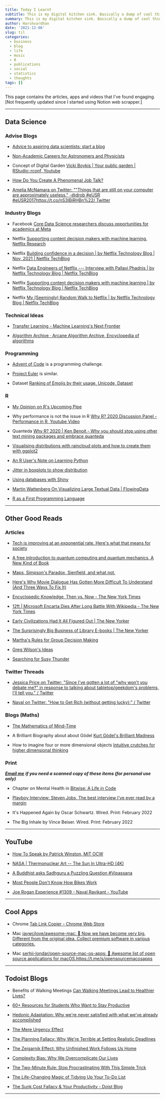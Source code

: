 ```yaml
---
title: Today I Learnt
subtitle: This is my digital kitchen sink. Basically a dump of cool things.
summary: This is my digital kitchen sink. Basically a dump of cool things.
author: Harshvardhan
date: '2021-12-06'
slug: til
categories:
  - business
  - blog
  - life
  - music
  - R
  - publications
  - social
  - statistics
  - thoughts
tags: []
---
```


This page contains the articles, apps and videos that I've found engaging. \[Not frequently updated since I started using Notion web scrapper.\]

------------------------------------------------------------------------

## Data Science

### Advise Blogs

-   [Advice to aspiring data scientists: start a blog](http://varianceexplained.org/r/start-blog/)

-   [Non-Academic Careers for Astronomers and Physicists](https://speakerdeck.com/juliasilge/non-academic-careers-for-astronomers-and-physicists)

-   Concept of Digital Garden [Vicki Boykis \| Your public garden \| RStudio::rconf, Youtube](https://www.youtube.com/watch?v=E5ERSfydB30)

-   [How Do You Create A Phenomenal Job Talk?](https://bettylai.com/blog/post/phenomenal-job-talks)

-   [Amelia McNamara on Twitter: ""Things that are still on your computer are approximately useless." -\@drob #eUSR #eUSR2017](https://twitter.com/AmeliaMN/status/926509282874585089)<https://t.co/nS3IBiRHBn%22>[/ Twitter](https://twitter.com/AmeliaMN/status/926509282874585089)

### Industry Blogs

-   Facebook [Core Data Science researchers discuss opportunities for academics at Meta](https://research.facebook.com/blog/2021/12/core-data-science-researchers-discuss-opportunities-for-academics-at-meta/)

-   Netflix [Supporting content decision makers with machine learning, Netflix Research](https://netflixtechblog.com/supporting-content-decision-makers-with-machine-learning-995b7b76006f)

-   Netflix [Building confidence in a decision \| by Netflix Technology Blog \| Nov, 2021 \| Netflix TechBlog](https://netflixtechblog.com/building-confidence-in-a-decision-8705834e6fd8)

-   Netflix [Data Engineers of Netflix --- Interview with Pallavi Phadnis \| by Netflix Technology Blog \| Netflix TechBlog](https://netflixtechblog.com/data-engineers-of-netflix-interview-with-pallavi-phadnis-a1fcc5f64906)

-   Netflix [Supporting content decision makers with machine learning \| by Netflix Technology Blog \| Netflix TechBlog](https://netflixtechblog.com/supporting-content-decision-makers-with-machine-learning-995b7b76006f)

-   Netflix [My (Seemingly) Random Walk to Netflix \| by Netflix Technology Blog \| Netflix TechBlog](https://netflixtechblog.com/my-seemingly-random-walk-to-netflix-293d952953fa)

### Technical Ideas

-   [Transfer Learning - Machine Learning's Next Frontier](https://ruder.io/transfer-learning/)

-   [Algorithm Archive · Arcane Algorithm Archive, Encyclopedia of algorithms](https://www.algorithm-archive.org/)

### Programming

-   [Advent of Code](https://adventofcode.com/) is a programming challenge.

-   [Project Euler](https://projecteuler.net/) is similar.

-   Dataset [Ranking of Emojis by their usage, Unicode, Dataset](https://docs.google.com/spreadsheets/d/1Zs13WJYdZL1pNZP0dCIXkWau_tZOjK3mmJz0KNq4I30/edit#gid=196891844)

### R

-   [My Opinion on R's Upcoming Pipe](https://www.r-bloggers.com/2020/12/my-opinion-on-rs-upcoming-pipe/)

-   Why performance is not the issue in R [Why R? 2020 Discussion Panel - Performance in R, Youtube Video](https://www.youtube.com/watch?v=uiEhmKN1RJo)

-   Quanteda [Why R? 2020 \| Ken Benoit - Why you should stop using other text mining packages and embrace quanteda](https://www.youtube.com/watch?v=9hEvGBu3cnI)

-   [Visualising distributions with raincloud plots and how to create them with ggplot2](https://www.cedricscherer.com/2021/06/06/visualizing-distributions-with-raincloud-plots-and-how-to-create-them-with-ggplot2/)

-   [An R User's Note on Learning Python](https://rpubs.com/MenaWANG/LearningPython-Automation1)

-   [Jitter in boxplots to show distribution](https://stackoverflow.com/questions/70227169/how-to-plot-the-points-position-correspond-to-the-boxplots)

-   [Using databases with Shiny](https://emilyriederer.netlify.app/post/shiny-db/)

-   [Martin Wattenberg On Visualizing Large Textual Data \| FlowingData](https://flowingdata.com/2008/07/21/martin-wattenberg-on-visualizing-large-textual-data/)

-   [R as a First Programming Language](https://seankross.com/2019/10/27/R-as-a-First-Programming-Language.html)

------------------------------------------------------------------------

## Other Good Reads

### Articles

-   [Tech is improving at an exponential rate. Here's what that means for society](https://www.morningbrew.com/emerging-tech/stories/2021/11/24/tech-is-improving-at-an-exponential-rate-here-s-what-that-means-for-society?utm_campaign=mb&utm_medium=newsletter&utm_source=morning_brew&mid=db18db43828180889e38a0bc0e4ac362&uid=MifcoVe3xqQeEeaWE3US3gLv)

-   [A free introduction to quantum computing and quantum mechanics, A New Kind of Book](https://quantum.country)

-   [Maps, Simpson's Paradox, Sienfield, and what not.](https://michaelnielsen.org/reinventing_explanation/index.html)

-   [Here's Why Movie Dialogue Has Gotten More Difficult To Understand (And Three Ways To Fix It)](https://www.slashfilm.com/673162/heres-why-movie-dialogue-has-gotten-more-difficult-to-understand-and-three-ways-to-fix-it/?s=09)

-   [Encyclopedic Knowledge, Then vs. Now - The New York Times](https://www.nytimes.com/2009/05/03/business/03digi.html)

-   [12ft \| Microsoft Encarta Dies After Long Battle With Wikipedia - The New York Times](https://12ft.io/proxy?q=http://bits.blogs.nytimes.com/2009/03/30/microsoft-encarta-dies-after-long-battle-with-wikipedia)

-   [Early Civilizations Had It All Figured Out \| The New Yorker](https://www.newyorker.com/magazine/2021/11/08/early-civilizations-had-it-all-figured-out-the-dawn-of-everything)

-   [The Surprisingly Big Business of Library E-books \| The New Yorker](https://www.newyorker.com/news/annals-of-communications/an-app-called-libby-and-the-surprisingly-big-business-of-library-e-books)

-   [Martha's Rules for Group Decision Making](https://third-bit.com/2019/06/13/marthas-rules/)

-   [Greg Wilson's Ideas](https://third-bit.com/ideas/)

-   [Searching for Susy Thunder](https://www.theverge.com/c/22889425/susy-thunder-headley-hackers-phone-phreakers-claire-evans)

### Twitter Threads

-   [Jessica Price on Twitter: "Since I've gotten a lot of "why won't you debate me?" in response to talking about tabletop/geekdom's problems, I'll tell you." / Twitter](https://twitter.com/Delafina777/status/839754651230601216)

-   [Naval on Twitter: "How to Get Rich (without getting lucky):" / Twitter](https://twitter.com/naval/status/1002103360646823936)

### Blogs (Maths)

-   [The Mathematics of Mind-Time](https://getpocket.com/explore/item/the-mathematics-of-mind-time)

-   A Brilliant Biography about about Gödel [Kurt Gödel's Brilliant Madness](https://www.privatdozent.co/p/kurt-godels-brilliant-madness)

-   How to imagine four or more dimensional objects [Intuitive crutches for higher dimensional thinking](https://mathoverflow.net/questions/25983/intuitive-crutches-for-higher-dimensional-thinking)

### Print

[***Email me***](mailto:harsh@harsh17.in) ***if you need a scanned copy of these items (for personal use only)***

-   Chapter on Mental Health in [Bitwise: A Life in Code](https://www.goodreads.com/book/show/35794819-bitwise)

-   [Playboy Interview: Steven Jobs, The best interview I've ever read by a margin](https://allaboutstevejobs.com/verbatim/interviews/playboy_1985)

-   It's Happened Again by Oscar Schwartz. Wired. Print: February 2022

-   The Big Inhale by Vince Beiser. Wired. Print: February 2022

------------------------------------------------------------------------

## YouTube

-   [How To Speak by Patrick Winston, MIT OCW](https://www.youtube.com/watch?v=Unzc731iCUY)

-   [NASA \| Thermonuclear Art -- The Sun In Ultra-HD (4K)](https://www.youtube.com/watch?v=6tmbeLTHC_0)

-   [A Buddhist asks Sadhguru a Puzzling Question #Vipassana](https://www.youtube.com/watch?v=6OdKZRnmRQ0)

-   [Most People Don't Know How Bikes Work](https://www.youtube.com/watch?v=9cNmUNHSBac)

-   [Joe Rogan Experience #1309 - Naval Ravikant - YouTube](https://www.youtube.com/watch?v=3qHkcs3kG44)

------------------------------------------------------------------------

## Cool Apps

-   Chrome [Tab Link Copier - Chrome Web Store](https://chrome.google.com/webstore/detail/tab-link-copier/ijkpnaifgolhlcfhcfamddnlnfjpjaji/related?hl=en)

-   Mac [jaywcjlove/awesome-mac:  Now we have become very big, Different from the original idea. Collect premium software in various categories.](https://github.com/jaywcjlove/awesome-mac)

-   Mac [serhii-londar/open-source-mac-os-apps: 🚀 Awesome list of open source applications for macOS.](https://github.com/serhii-londar/open-source-mac-os-apps)<https://t.me/s/opensourcemacosapps>

------------------------------------------------------------------------

## Todoist Blogs

-   Benefits of Walking Meetings [Can Walking Meetings Lead to Healthier Lives?](https://blog.doist.com/remote-work-meetings/)

-   [60+ Resources for Students Who Want to Stay Productive](https://blog.doist.com/60-resources-students-stay-productive/)

-   [Hedonic Adaptation: Why we're never satisfied with what we've already accomplished](https://blog.doist.com/hedonic-adaptation-comic/)

-   [The Mere Urgency Effect](https://blog.doist.com/mere-urgency-effect-comic/)

-   [The Planning Fallacy: Why We're Terrible at Setting Realistic Deadlines](https://blog.doist.com/planning-fallacy-comic/)

-   [The Zeigarnik Effect: Why Unfinished Work Follows Us Home](https://blog.doist.com/zeigarnik-effect-comic/)

-   [Complexity Bias: Why We Overcomplicate Our Lives](https://blog.doist.com/complexity-bias-comic/)

-   [The Two-Minute Rule: Stop Procrastinating With This Simple Trick](https://blog.doist.com/two-minute-rule/)

-   [The Life-Changing Magic of Tidying Up Your To-Do List](https://blog.doist.com/life-changing-magic-tidying-todoist/)

-   [The Sunk Cost Fallacy & Your Productivity - Doist Blog](https://blog.doist.com/sunk-cost-fallacy-comic/)

------------------------------------------------------------------------

## 
